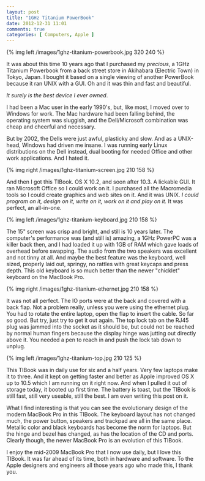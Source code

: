 ```yaml
---
layout: post
title: "1GHz Titanium PowerBook"
date: 2012-12-31 11:01
comments: true
categories: [ Computers, Apple ]
---
```


{% img left /images/1ghz-titanium-powerbook.jpg 320 240 %}

It was about this time 10 years ago that I purchased my *precious*, a 1GHz Titanium Powerbook from a back street store in Akihabara (Electric Town) in Tokyo, Japan. I bought it based on a single viewing of another PowerBook because it ran UNIX with a GUI. Oh and it was thin and fast and beautiful.

*It surely is the best device I ever owned*.

I had been a Mac user in the early 1990's, but, like most, I moved over to Windows for work. The Mac hardware had been falling behind, the operating system was sluggish, and the Dell/Microsoft combination was cheap and cheerful and necessary.

But by 2002, the Dells were just awful, plasticky and slow. And as a UNIX-head, Windows had driven me insane. I was running early Linux distributions on the Dell instead, dual booting for needed Office and other work applications. And I hated it.

{% img right /images/1ghz-titanium-screen.jpg 210 158 %}

And then I got this TIBook. OS X 10.2, and soon after 10.3. A lickable GUI. It ran Microsoft Office so I could work on it. I purchased all the Macromedia tools so I could create graphics and web sites on it. And it was UNIX. *I could program on it, design on it, write on it, work on it and play on it.* It was perfect, an all-in-one.

{% img left /images/1ghz-titanium-keyboard.jpg 210 158 %}

The 15" screen was crisp and bright, and still is 10 years later. The computer's performance was (and still is) amazing, a 1GHz PowerPC was a killer back then, and I had loaded it up with 1GB of RAM which gave loads of overhead before swapping. The audio from the two speakers was excellent and not tinny at all. And maybe the best feature was the keyboard, well sized, properly laid out, springy, no rattles with great keycaps and press depth. This old keyboard is so much better than the newer "chicklet" keyboard on the MacBook Pro.

{% img right /images/1ghz-titanium-ethernet.jpg 210 158 %}

It was not all perfect. The IO ports were at the back and covered with a back flap. Not a problem really, unless you were using the ethernet plug. You had to rotate the entire laptop, open the flap to insert the cable. So far so good. But try, just try to get it out again. The top lock tab on the RJ45 plug was jammed into the socket as it should be, but could not be reached by normal human fingers because the display hinge was jutting out directly above it. You needed a pen to reach in and push the lock tab down to unplug.

{% img left /images/1ghz-titanium-top.jpg 210 125 %}

This TIBook was in daily use for six and a half years. Very few laptops make it to three. And it kept on getting faster and better as Apple improved OS X up to 10.5 which I am running on it right now. And when I pulled it out of storage today, it booted up first time. The battery is toast, but the TIBook is still fast, still very useable, still the best. I am even writing this post on it.

What I find interesting is that you can see the evolutionary design of the modern MacBook Pro in this TIBook. The keyboard layout has not changed much, the power button, speakers and trackpad are all in the same place. Metallic color and black keyboards has become the norm for laptops. But the hinge and bezel has changed, as has the location of the CD and ports. Clearly though, the newer MacBook Pro is an evolution of this TIBook.

I enjoy the mid-2009 MacBook Pro that I now use daily, but I love this TIBook. It was far ahead of its time, both in hardware and software. To the Apple designers and engineers all those years ago who made this, I thank you.
